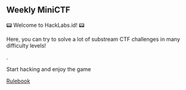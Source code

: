 ## Weekly MiniCTF

📟 Welcome to HackLabs.id! 📟

Here, you can try to solve a lot of substream CTF challenges in many difficulty levels!

.

Start hacking and enjoy the game

[Rulebook](https://drive.google.com/file/d/1Q694nD49u1D1Wc360Pj8vSv1rhSotgAY/view)